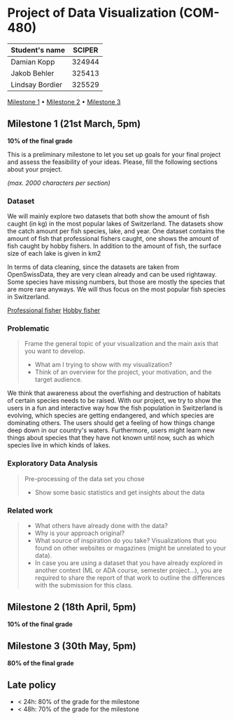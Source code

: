 # Project of Data Visualization (COM-480)

| Student's name | SCIPER |
| -------------- | ------ |
| Damian Kopp | 324944 |
| Jakob Behler | 325413 |
| Lindsay Bordier | 325529 |

[Milestone 1](#milestone-1) • [Milestone 2](#milestone-2) • [Milestone 3](#milestone-3)

## Milestone 1 (21st March, 5pm)

**10% of the final grade**

This is a preliminary milestone to let you set up goals for your final project and assess the feasibility of your ideas.
Please, fill the following sections about your project.

*(max. 2000 characters per section)*

### Dataset

We will mainly explore two datasets that both show the amount of fish caught (in kg) in the most popular lakes of Switzerland. The datasets show the catch amount per fish species, lake, and year. One dataset contains the amount of fish that professional fishers caught, one shows the amount of fish caught by hobby fishers.
In addition to the amount of fish, the surface size of each lake is given in km2

In terms of data cleaning, since the datasets are taken from OpenSwissData, they are very clean already and can be used rightaway. Some species have missing numbers, but those are mostly the species that are more rare anyways. We will thus focus on the most popular fish species in Switzerland.

[Professional fisher](https://opendata.swiss/fr/dataset/berufsfischerei-ertrag5)
[Hobby fisher](https://opendata.swiss/fr/dataset/angelfischerei-ertrag6)

### Problematic

> Frame the general topic of your visualization and the main axis that you want to develop.
> - What am I trying to show with my visualization?
> - Think of an overview for the project, your motivation, and the target audience.

We think that awareness about the overfishing and destruction of habitats of certain species needs to be raised.
With our project, we try to show the users in a fun and interactive way how the fish population in Switzerland is evolving, which species are getting endangered, and which species are dominating others. The users should get a feeling of how things change deep down in our country's waters.
Furthermore, users might learn new things about species that they have not known until now, such as which species live in which kinds of lakes.

### Exploratory Data Analysis

> Pre-processing of the data set you chose
> - Show some basic statistics and get insights about the data

### Related work


> - What others have already done with the data?
> - Why is your approach original?
> - What source of inspiration do you take? Visualizations that you found on other websites or magazines (might be unrelated to your data).
> - In case you are using a dataset that you have already explored in another context (ML or ADA course, semester project...), you are required to share the report of that work to outline the differences with the submission for this class.

## Milestone 2 (18th April, 5pm)

**10% of the final grade**


## Milestone 3 (30th May, 5pm)

**80% of the final grade**


## Late policy

- < 24h: 80% of the grade for the milestone
- < 48h: 70% of the grade for the milestone

